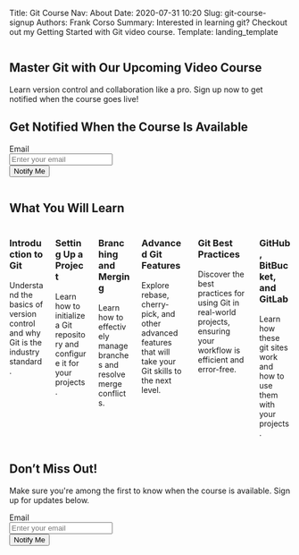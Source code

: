 Title: Git Course
Nav: About
Date: 2020-07-31 10:20
Slug: git-course-signup
Authors: Frank Corso
Summary: Interested in learning git? Checkout out my Getting Started with Git video course.
Template: landing_template

<!-- Hero Section -->
<section class="hero has-background-info-light is-fullheight-with-navbar">
    <div class="hero-body">
        <div class="container">
            <div class="columns is-vcentered">
                <div class="column is-full">
                    <h1 class="title">
                        Master Git with Our Upcoming Video Course
                    </h1>
                    <p class="subtitle">
                        Learn version control and collaboration like a pro. Sign up now to get notified when the course goes live!
                    </p>
                    <!-- Signup Form -->
                    <div class="box">
                        <h2 class="title is-4">Get Notified When the Course Is Available</h2>
                        <form action="https://formspree.io/f/manwageg" method="POST">
                            <div class="field">
                                <label class="label">Email</label>
                                <div class="control has-icons-left">
                                    <input class="input" type="email" name="email" placeholder="Enter your email" required>
                                    <span class="icon is-small is-left">
                                        <i class="fas fa-envelope"></i>
                                    </span>
                                </div>
                            </div>
                            <div class="field">
                                <div class="control">
                                    <button class="button is-primary is-fullwidth">
                                        Notify Me
                                    </button>
                                </div>
                            </div>
                        </form>
                    </div>
                </div>
            </div>
        </div>
    </div>
</section>

<!-- Course Details Section -->
<section class="section">
    <div class="container">
        <h2 class="title is-3 has-text-centered">What You Will Learn</h2>
        <div class="columns is-multiline">
            <div class="column is-one-third">
                <div class="box">
                    <h3 class="title is-5">Introduction to Git</h3>
                    <p>Understand the basics of version control and why Git is the industry standard.</p>
                </div>
            </div>
            <div class="column is-one-third">
                <div class="box">
                    <h3 class="title is-5">Setting Up a Project</h3>
                    <p>Learn how to initialize a Git repository and configure it for your projects.</p>
                </div>
            </div>
            <div class="column is-one-third">
                <div class="box">
                    <h3 class="title is-5">Branching and Merging</h3>
                    <p>Learn how to effectively manage branches and resolve merge conflicts.</p>
                </div>
            </div>
            <div class="column is-one-third">
                <div class="box">
                    <h3 class="title is-5">Advanced Git Features</h3>
                    <p>Explore rebase, cherry-pick, and other advanced features that will take your Git skills to the next level.</p>
                </div>
            </div>
            <div class="column is-one-third">
                <div class="box">
                    <h3 class="title is-5">Git Best Practices</h3>
                    <p>Discover the best practices for using Git in real-world projects, ensuring your workflow is efficient and error-free.</p>
                </div>
            </div>
            <div class="column is-one-third">
                <div class="box">
                    <h3 class="title is-5">GitHub, BitBucket, and GitLab</h3>
                    <p>Learn how these git sites work and how to use them with your projects.</p>
                </div>
            </div>
        </div>
    </div>
</section>

<!-- Secondary Signup Section -->
<section class="section has-background-light">
    <div class="container">
        <div class="box">
            <h2 class="title is-4 has-text-centered">Don’t Miss Out!</h2>
            <p class="has-text-centered">
                Make sure you're among the first to know when the course is available. Sign up for updates below.
            </p>
            <form action="https://formspree.io/f/manwageg" method="POST">
                <div class="field">
                    <label class="label">Email</label>
                    <div class="control has-icons-left">
                        <input class="input" type="email" name="email" placeholder="Enter your email" required>
                        <span class="icon is-small is-left">
                            <i class="fas fa-envelope"></i>
                        </span>
                    </div>
                </div>
                <div class="field">
                    <div class="control">
                        <button class="button is-primary is-fullwidth">
                            Notify Me
                        </button>
                    </div>
                </div>
            </form>
        </div>
    </div>
</section>